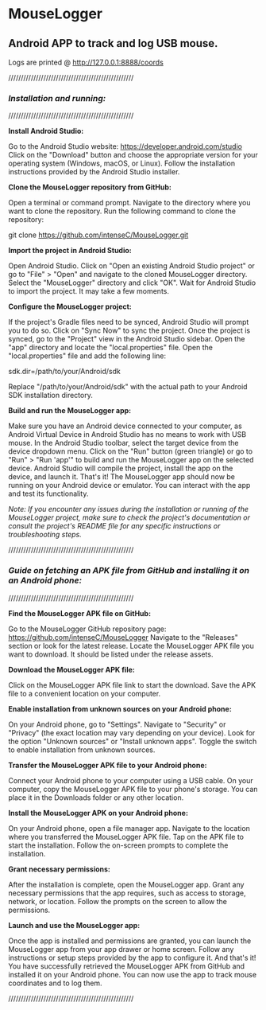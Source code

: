 # MouseLogger
## Android APP to track and log USB mouse.

Logs are printed @ http://127.0.0.1:8888/coords


//////////////////////////////////////////////////

### ***Installation and running:***

//////////////////////////////////////////////////


**Install Android Studio:**

Go to the Android Studio website: https://developer.android.com/studio
Click on the "Download" button and choose the appropriate version for your operating system (Windows, macOS, or Linux).
Follow the installation instructions provided by the Android Studio installer.

**Clone the MouseLogger repository from GitHub:**

Open a terminal or command prompt.
Navigate to the directory where you want to clone the repository.
Run the following command to clone the repository:


git clone https://github.com/intenseC/MouseLogger.git


**Import the project in Android Studio:**

Open Android Studio.
Click on "Open an existing Android Studio project" or go to "File" > "Open" and navigate to the cloned MouseLogger directory.
Select the "MouseLogger" directory and click "OK".
Wait for Android Studio to import the project. It may take a few moments.

**Configure the MouseLogger project:**

If the project's Gradle files need to be synced, Android Studio will prompt you to do so. Click on "Sync Now" to sync the project.
Once the project is synced, go to the "Project" view in the Android Studio sidebar.
Open the "app" directory and locate the "local.properties" file.
Open the "local.properties" file and add the following line:

sdk.dir=/path/to/your/Android/sdk

Replace "/path/to/your/Android/sdk" with the actual path to your Android SDK installation directory.

**Build and run the MouseLogger app:**

Make sure you have an Android device connected to your computer, as Android Virtual Device in Android Studio has no means to work with USB mouse.
In the Android Studio toolbar, select the target device from the device dropdown menu.
Click on the "Run" button (green triangle) or go to "Run" > "Run 'app'" to build and run the MouseLogger app on the selected device.
Android Studio will compile the project, install the app on the device, and launch it.
That's it! The MouseLogger app should now be running on your Android device or emulator. You can interact with the app and test its functionality.

*Note: If you encounter any issues during the installation or running of the MouseLogger project,
make sure to check the project's documentation or consult the project's README file for any specific instructions or troubleshooting steps.*


//////////////////////////////////////////////////


### ***Guide on fetching an APK file from GitHub and installing it on an Android phone:***


//////////////////////////////////////////////////


**Find the MouseLogger APK file on GitHub:**

Go to the MouseLogger GitHub repository page: https://github.com/intenseC/MouseLogger
Navigate to the "Releases" section or look for the latest release.
Locate the MouseLogger APK file you want to download. It should be listed under the release assets.

**Download the MouseLogger APK file:**

Click on the MouseLogger APK file link to start the download.
Save the APK file to a convenient location on your computer.

**Enable installation from unknown sources on your Android phone:**

On your Android phone, go to "Settings".
Navigate to "Security" or "Privacy" (the exact location may vary depending on your device).
Look for the option "Unknown sources" or "Install unknown apps".
Toggle the switch to enable installation from unknown sources.

**Transfer the MouseLogger APK file to your Android phone:**

Connect your Android phone to your computer using a USB cable.
On your computer, copy the MouseLogger APK file to your phone's storage.
You can place it in the Downloads folder or any other location.

**Install the MouseLogger APK on your Android phone:**

On your Android phone, open a file manager app.
Navigate to the location where you transferred the MouseLogger APK file.
Tap on the APK file to start the installation.
Follow the on-screen prompts to complete the installation.

**Grant necessary permissions:**

After the installation is complete, open the MouseLogger app.
Grant any necessary permissions that the app requires, such as access to storage, network, or location.
Follow the prompts on the screen to allow the permissions.

**Launch and use the MouseLogger app:**

Once the app is installed and permissions are granted, you can launch the MouseLogger app from your app drawer or home screen.
Follow any instructions or setup steps provided by the app to configure it.
And that's it! You have successfully retrieved the MouseLogger APK from GitHub and installed it on your Android phone.
You can now use the app to track mouse coordinates and to log them.


//////////////////////////////////////////////////
